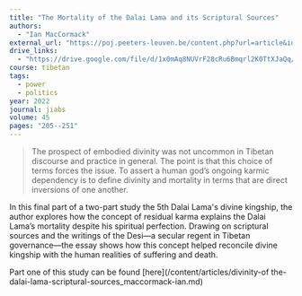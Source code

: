 ```yaml
---
title: "The Mortality of the Dalai Lama and its Scriptural Sources"
authors:
  - "Ian MacCormack"
external_url: "https://poj.peeters-leuven.be/content.php?url=article&id=3291580&journal_code=JIABS"
drive_links:
  - "https://drive.google.com/file/d/1x0mAq8NUVrF28cRu6Bmqrl2K0TtXJaQq/view?usp=drive_link"
course: tibetan
tags:
  - power
  - politics
year: 2022
journal: jiabs
volume: 45
pages: "205--251"
---
```


> The prospect of embodied divinity was not uncommon in Tibetan discourse and practice in general. The point is that this choice of terms forces the issue. To assert a human god’s ongoing karmic dependency is
to define divinity and mortality in terms that are direct inversions of one another.

In this final part of a two-part study the 5th Dalai Lama's divine kingship, the author explores how the concept of residual karma explains the Dalai Lama’s mortality despite his spiritual perfection. Drawing on scriptural sources and the writings of the Desi—a secular regent in Tibetan governance—the essay shows how this concept helped reconcile divine kingship with the human realities of suffering and death.

Part one of this study can be found [here](/content/articles/divinity-of the-dalai-lama-scriptural-sources_maccormack-ian.md)